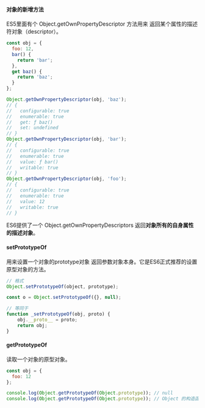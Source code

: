 #### 对象的新增方法



ES5里面有个 Object.getOwnPropertyDescriptor 方法用来 返回某个属性的描述符对象（descriptor）。

```javascript
const obj = {
  foo: 12,
  bar() {
    return 'bar';
  },
  get baz() {
    return 'baz';
  }
};

Object.getOwnPropertyDescriptor(obj, 'baz');
// {
//   configurable: true
//   enumerable: true
//   get: ƒ baz()
//   set: undefined
// }
Object.getOwnPropertyDescriptor(obj, 'bar');
// {
//   configurable: true
//   enumerable: true
//   value: ƒ bar()
//   writable: true
// }
Object.getOwnPropertyDescriptor(obj, 'foo');
// {
//   configurable: true
//   enumerable: true
//   value: 12
//   writable: true
// }
```



ES6提供了一个 Object.getOwnPropertyDescriptors 返回**对象所有的自身属性的描述对象**。



#### setPrototypeOf

用来设置一个对象的prototype对象 返回参数对象本身。它是ES6正式推荐的设置原型对象的方法。

```javascript
// 格式
Object.setPrototypeOf(object, prototype);

const o = Object.setPrototypeOf({}, null);

// 等同于
function _setPrototypeOf(obj, proto) {
    obj.__proto__ = proto;
    return obj;
}
```





#### getPrototypeOf

读取一个对象的原型对象。



```javascript
const obj = {
  foo: 12
};

console.log(Object.getPrototypeOf(Object.prototype)); // null
console.log(Object.getPrototypeOf(Object.prototype)); // Object 的构造函数

```









